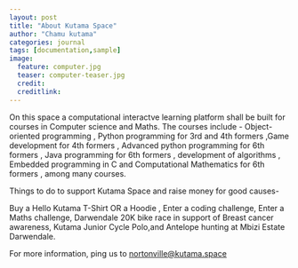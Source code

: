 ```yaml
---
layout: post
title: "About Kutama Space"
author: "Chamu kutama"
categories: journal
tags: [documentation,sample]
image:
  feature: computer.jpg
  teaser: computer-teaser.jpg
  credit:
  creditlink:
---
```


On this space a computational interactve learning platform shall be built for courses in Computer science and Maths. The courses include - Object-oriented programming , Python programming for 3rd and 4th formers ,Game development for 4th formers , Advanced python programming for 6th formers , Java programming for 6th formers , development of algorithms , Embedded programming in C and Computational Mathematics for 6th formers , among many courses.

Things to do to support Kutama Space and raise money for good causes-

Buy a Hello Kutama T-Shirt OR a Hoodie , 
Enter a coding challenge,
Enter a Maths challenge,
Darwendale 20K bike race in support of Breast cancer awareness,
Kutama Junior Cycle Polo,and 
Antelope hunting at Mbizi Estate Darwendale.

For more information, ping us to nortonville@kutama.space
